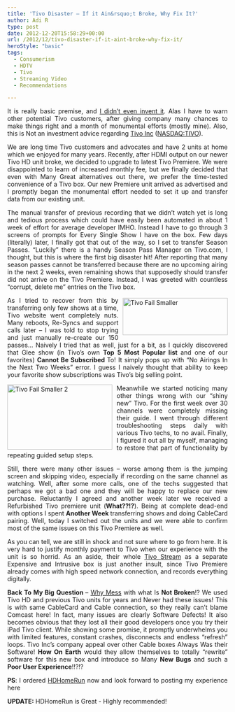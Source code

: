 ```yaml
---
title: 'Tivo Disaster – If it Ain&rsquo;t Broke, Why Fix It?'
author: Adi R
type: post
date: 2012-12-20T15:58:29+00:00
url: /2012/12/tivo-disaster-if-it-aint-broke-why-fix-it/
heroStyle: "basic"
tags:
  - Consumerism
  - HDTV
  - Tivo
  - Streaming Video
  - Recommendations

---
```

<p align="justify">
  It is really basic premise, and <a href="http://en.wikipedia.org/wiki/If_it_ain%27t_broke,_don%27t_fix_it#.22If_it_ain.27t_broke.2C_don.27t_fix_it..22" target="_blank">I didn’t even invent it</a>. Alas I have to warn other potential Tivo customers, after giving company many chances to make things right and a month of monumental efforts (mostly mine). Also, this is Not an investment advice regarding <a href="http://www.tivo.com/" target="_blank">Tivo Inc</a> (<a href="http://www.google.com/finance?q=NASDAQ%3ATIVO" target="_blank">NASDAQ:TIVO</a>).
</p>

<p align="justify">
  We are long time Tivo customers and advocates and have 2 units at home which we enjoyed for many years. Recently, after HDMI output on our newer Tivo HD unit broke, we decided to upgrade to latest Tivo Premiere. We were disappointed to learn of increased monthly fee, but we finally decided that even with Many Great alternatives out there, we prefer the time-tested convenience of a Tivo box. Our new Premiere unit arrived as advertised and I promptly began the monumental effort needed to set it up and transfer data from our existing unit.
</p>

<p align="justify">
  The manual transfer of previous recording that we didn’t watch yet is long and tedious process which could have easily been automated in about 1 week of effort for average developer IMHO. Instead I have to go through 3 screens of prompts for Every Single Show I have on the box. Few days (literally) later, I finally got that out of the way, so I set to transfer Season Passes. “Luckily” there is a handy Season Pass Manager on Tivo.com, I thought, but this is where the first big disaster hit! After reporting that many season passes cannot be transferred because there are no upcoming airing in the next 2 weeks, even remaining shows that supposedly should transfer did not arrive on the Tivo Premiere. Instead, I was greeted with countless “corrupt, delete me” entries on the Tivo box.
</p>

<p align="justify">
  <a class="thickbox" href="/uploads/2012/12/Tivo-Fail-Smaller1.png" class="thickbox"><img style="background-image: none; border-bottom: 0px; border-left: 0px; margin: 3px 0px 3px 10px; padding-left: 0px; padding-right: 0px; display: inline; float: right; border-top: 0px; border-right: 0px; padding-top: 0px" title="Tivo Fail Smaller" border="0" alt="Tivo Fail Smaller" align="right" src="/uploads/2012/12/Tivo-Fail-Smaller.png?resize=240%2C85" width="240" height="85" data-recalc-dims="1" /></a>As I tried to recover from this by transferring only few shows at a time, Tivo website went completely nuts. Many reboots, Re-Syncs and support calls later – I was told to stop trying and just manually re-create our 150 passes… Naively I tried that as well, just for a bit, as I quickly discovered that Glee show (in Tivo’s own <strong>Top 5 Most Popular list </strong>and one of our favorites) <strong>Cannot Be Subscribed </strong>To! It simply pops up with “No Airings In the Next Two Weeks” error. I guess I naively thought that ability to keep your favorite show subscriptions was Tivo’s big selling point.
</p>

<p align="justify">
  <a href="/uploads/2012/12/Tivo-Fail-Smaller-21.png" class="thickbox"><img style="background-image: none; border-bottom: 0px; border-left: 0px; margin: 0px 10px 0px 0px; padding-left: 0px; padding-right: 0px; display: inline; float: left; border-top: 0px; border-right: 0px; padding-top: 0px" title="Tivo Fail Smaller 2" border="0" alt="Tivo Fail Smaller 2" align="left" src="/uploads/2012/12/Tivo-Fail-Smaller-2.png?resize=240%2C149" width="240" height="149" data-recalc-dims="1" /></a>Meanwhile we started noticing many other things wrong with our “shiny new” Tivo. For the first week over 30 channels were completely missing their guide. I went through different troubleshooting steps daily with various Tivo techs, to no avail. Finally, I figured it out all by myself, managing to restore that part of functionality by repeating guided setup steps.
</p>

<p align="justify">
  Still, there were many other issues – worse among them is the jumping screen and skipping video, especially if recording on the same channel as watching. Well, after some more calls, one of the techs suggested that perhaps we got a bad one and they will be happy to replace our new purchase. Reluctantly I agreed and another week later we received a Refurbished Tivo premiere unit (<strong>What??!?</strong>). Being at complete dead-end with options I spent <strong>Another Week </strong>transferring shows and doing CableCard pairing. Well, today I switched out the units and we were able to confirm most of the same issues on this Tivo Premiere as well.
</p>

<p align="justify">
  As you can tell, we are still in shock and not sure where to go from here. It is very hard to justify monthly payment to Tivo when our experience with the unit is so horrid. As an aside, their whole <a href="http://www.tivo.com/products/tivo-stream/index.html" target="_blank">Tivo Stream</a> as a separate Expensive and Intrusive box is just another insult, since Tivo Premiere already comes with high speed network connection, and records everything digitally.
</p>

<p align="justify">
  <strong>Back To My Big Question </strong>– <a href="http://en.wikipedia.org/wiki/If_it_ain%27t_broke,_don%27t_fix_it#.22If_it_ain.27t_broke.2C_don.27t_fix_it..22" target="_blank">Why Mess</a> with what Is <strong>Not Broken</strong>!? We used Tivo HD and previous Tivo units for years and Never had these issues! This is with same CableCard and Cable connection, so they really can’t blame Comcast here! In fact, many issues are clearly Software Defects! It also becomes obvious that they lost all their good developers once you try their iPad Tivo client. While showing some promise, it promptly underwhelms you with limited features, constant crashes, disconnects and endless “refresh” loops. Tivo Inc’s company appeal over other Cable boxes Always Was their Software! <strong>How On Earth</strong> would they allow themselves to totally “rewrite” software for this new box and introduce so Many <strong>New Bugs</strong> and such a <strong>Poor User Experience</strong>!!?!?
</p>

<p align="justify">
  <strong>PS</strong>: I ordered <a href="http://www.amazon.com/dp/product/B092GCN9NL/?tag=craftonia-20" target="_blank">HDHomeRun</a> now and look forward to posting my experience here
</p>

**UPDATE:** HDHomeRun is Great - Highly recommended!
